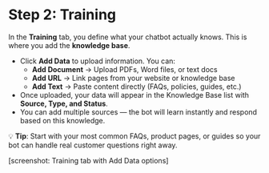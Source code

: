 # Step 2: Training

In the **Training** tab, you define what your chatbot actually knows. This is where you add the **knowledge base**.

* Click **Add Data** to upload information. You can:
  * **Add Document** → Upload PDFs, Word files, or text docs
  * **Add URL** → Link pages from your website or knowledge base
  * **Add Text** → Paste content directly (FAQs, policies, guides, etc.)
* Once uploaded, your data will appear in the Knowledge Base list with **Source, Type, and Status**.
* You can add multiple sources — the bot will learn instantly and respond based on this knowledge.

💡 **Tip**: Start with your most common FAQs, product pages, or guides so your bot can handle real customer questions right away.

\[screenshot: Training tab with Add Data options]
